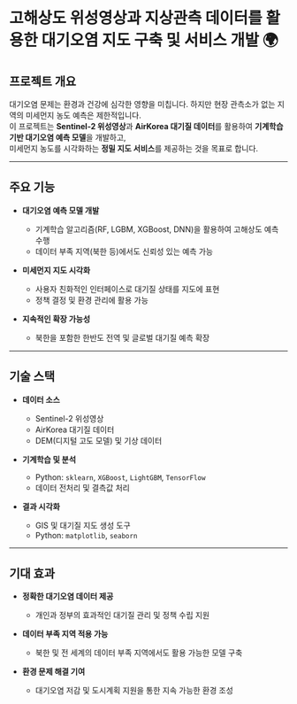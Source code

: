 # 고해상도 위성영상과 지상관측 데이터를 활용한 대기오염 지도 구축 및 서비스 개발 🌍

## 프로젝트 개요

대기오염 문제는 환경과 건강에 심각한 영향을 미칩니다. 하지만 현장 관측소가 없는 지역의 미세먼지 농도 예측은 제한적입니다.  
이 프로젝트는 **Sentinel-2 위성영상**과 **AirKorea 대기질 데이터**를 활용하여 **기계학습 기반 대기오염 예측 모델**을 개발하고,  
미세먼지 농도를 시각화하는 **정밀 지도 서비스**를 제공하는 것을 목표로 합니다.

---

## 주요 기능

- **대기오염 예측 모델 개발**  
  - 기계학습 알고리즘(RF, LGBM, XGBoost, DNN)을 활용하여 고해상도 예측 수행
  - 데이터 부족 지역(북한 등)에서도 신뢰성 있는 예측 가능

- **미세먼지 지도 시각화**  
  - 사용자 친화적인 인터페이스로 대기질 상태를 지도에 표현
  - 정책 결정 및 환경 관리에 활용 가능

- **지속적인 확장 가능성**  
  - 북한을 포함한 한반도 전역 및 글로벌 대기질 예측 확장

---

## 기술 스택

- **데이터 소스**
  - Sentinel-2 위성영상
  - AirKorea 대기질 데이터
  - DEM(디지털 고도 모델) 및 기상 데이터

- **기계학습 및 분석**
  - Python: `sklearn`, `XGBoost`, `LightGBM`, `TensorFlow`
  - 데이터 전처리 및 결측값 처리

- **결과 시각화**
  - GIS 및 대기질 지도 생성 도구
  - Python: `matplotlib`, `seaborn`

---

## 기대 효과

- **정확한 대기오염 데이터 제공**  
  - 개인과 정부의 효과적인 대기질 관리 및 정책 수립 지원

- **데이터 부족 지역 적용 가능**  
  - 북한 및 전 세계의 데이터 부족 지역에서도 활용 가능한 모델 구축

- **환경 문제 해결 기여**  
  - 대기오염 저감 및 도시계획 지원을 통한 지속 가능한 환경 조성


